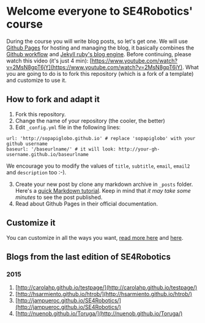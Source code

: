 
# Welcome everyone to SE4Robotics' course
During the course you will write blog posts, so let's get one.
We will use [Github Pages](https://pages.github.com/) for hosting and managing the blog, it basically combines the [Github workflow](https://guides.github.com/introduction/flow/) and [Jekyll ruby's blog engine](https://jekyllrb.com/).
Before continuing, please watch this video (it's just 4 min): [https://www.youtube.com/watch?v=2MsN8gpT6jY](https://www.youtube.com/watch?v=2MsN8gpT6jY).
What you are going to do is to fork this repository (which is a fork of a template) and customize to use it.

## How to fork and adapt it

1. Fork this repository.
2. Change the name of your repository (the cooler, the better)
2. Edit `_config.yml` file in the following lines:
  ```
  url: 'http://sopapiglobo.github.io' # replace 'sopapiglobo' with your github username
  baseurl: '/baseurlname/' # it will look: http://your-gh-username.github.io/baseurlname
  ```
  We encourage you to modify the values of `title`, `subtitle`, `email`, `email2` and `description` too :-).

3. Create your new post by clone any markdown archive in `_posts` folder. Here's a [quick Markdown tutorial](https://help.github.com/articles/github-flavored-markdown/). 
  Keep in mind that *it may take some minutes* to see the post published.
4. Read about Github Pages in their official documentation.

## Customize it
You can customize in all the ways you want, [read more here](https://github.com/bencentra/centrarium) and [here](https://help.github.com/categories/github-pages-basics/).

## Blogs from the last edition of SE4Robotics

### 2015

1. [http://carolahp.github.io/testpage/](http://carolahp.github.io/testpage/)
1. [http://hsarmiento.github.io/htrob/](http://hsarmiento.github.io/htrob/)
1. [http://jampueroc.github.io/SE4Robotics/](http://jampueroc.github.io/SE4Robotics/)
1. [http://nuenob.github.io/Toruga/](http://nuenob.github.io/Toruga/)
